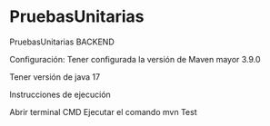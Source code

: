 # PruebasUnitarias
PruebasUnitarias BACKEND

Configuración:
Tener configurada la versión de Maven mayor 3.9.0

Tener versión de java 17

Instrucciones de ejecución

Abrir terminal CMD
Ejecutar el comando mvn Test

